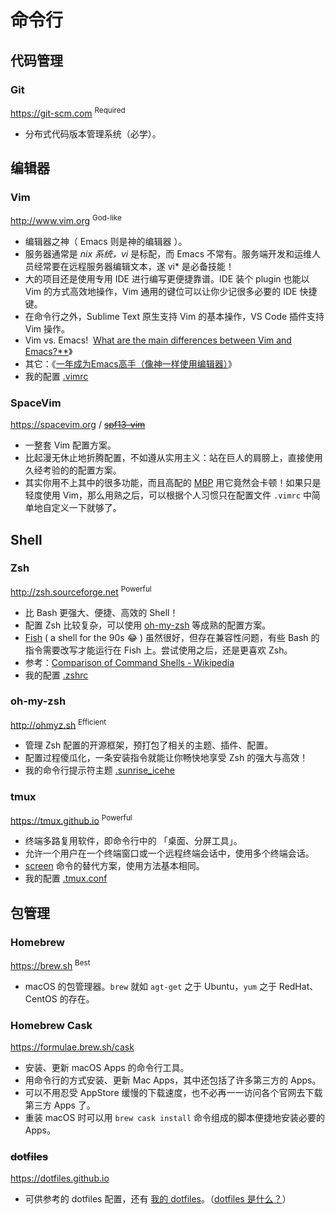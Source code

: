 # 命令行

## 代码管理

### Git

https://git-scm.com <sup>Required</sup>

- 分布式代码版本管理系统（必学）。

## 编辑器

### Vim

http://www.vim.org <sup>God-like</sup>

- 编辑器之神（ Emacs 则是神的编辑器 ）。
- 服务器通常是 *nix 系统，vi* 是标配，而 Emacs 不常有。服务端开发和运维人员经常要在远程服务器编辑文本，遂 vi\* 是必备技能！
- 大的项目还是使用专用 IDE 进行编写更便捷靠谱。IDE 装个 plugin 也能以 Vim 的方式高效地操作，Vim 通用的键位可以让你少记很多必要的 IDE 快捷键。
- 在命令行之外，Sublime Text 原生支持 Vim 的基本操作，VS Code 插件支持 Vim 操作。
- Vim vs. Emacs! &nbsp;[What are the main differences between Vim and Emacs?**](https://www.quora.com/Text-Editors-What-are-the-main-differences-between-Vim-and-Emacs)》
- 其它：《[一年成为Emacs高手（像神一样使用编辑器）](https://github.com/redguardtoo/mastering-emacs-in-one-year-guide/blob/master/guide-zh.org)》
- 我的配置 [.vimrc](https://github.com/IceHe/mac-conf/blob/master/.vimrc)

### SpaceVim

https://spacevim.org / [~~spf13-vim~~](http://vim.spf13.com/)

- 一整套 Vim 配置方案。
- 比起漫无休止地折腾配置，不如遵从实用主义：站在巨人的肩膀上，直接使用久经考验的的配置方案。
- 其实你用不上其中的很多功能，而且高配的 [MBP](#Smart) 用它竟然会卡顿！如果只是轻度使用 Vim，那么用熟之后，可以根据个人习惯只在配置文件 `.vimrc` 中简单地自定义一下就够了。

## Shell

### Zsh

http://zsh.sourceforge.net <sup>Powerful</sup>

- 比 Bash 更强大、便捷、高效的 Shell！
- 配置 Zsh 比较复杂，可以使用 [oh-my-zsh](http://ohmyz.sh/) 等成熟的配置方案。
- [Fish](https://fishshell.com/) ( a shell for the 90s 😂 ) 虽然很好，但存在兼容性问题，有些 Bash 的指令需要改写才能运行在 Fish 上。尝试使用之后，还是更喜欢 Zsh。
- 参考：[Comparison of Command Shells - Wikipedia](https://en.wikipedia.org/wiki/Comparison_of_command_shells)
- 我的配置 [.zshrc](https://github.com/IceHe/mac-conf/blob/master/.zshrc)

### oh-my-zsh

http://ohmyz.sh <sup>Efficient</sup>

- 管理 Zsh 配置的开源框架，预打包了相关的主题、插件、配置。
- 配置过程傻瓜化，一条安装指令就能让你畅快地享受 Zsh 的强大与高效！
- 我的命令行提示符主题 [.sunrise_icehe](https://github.com/IceHe/mac-conf/blob/master/.config/zsh/sunrise_icehe.zsh-theme)

### tmux

https://tmux.github.io <sup>Powerful</sup>

- 终端多路复用软件，即命令行中的 「桌面、分屏工具」。
- 允许一个用户在一个终端窗口或一个远程终端会话中，使用多个终端会话。
- [screen](https://www.gnu.org/software/screen/manual/screen.html) 命令的替代方案，使用方法基本相同。
- 我的配置 [.tmux.conf](https://github.com/IceHe/mac-conf/blob/master/.tmux.conf)

## 包管理

### Homebrew

https://brew.sh <sup>Best</sup>

- macOS 的包管理器。`brew` 就如 `agt-get` 之于 Ubuntu，`yum` 之于 RedHat、CentOS 的存在。

### Homebrew Cask

https://formulae.brew.sh/cask

- 安装、更新 macOS Apps 的命令行工具。
- 用命令行的方式安装、更新 Mac Apps，其中还包括了许多第三方的 Apps。
- 可以不用忍受 AppStore 缓慢的下载速度，也不必再一一访问各个官网去下载第三方 Apps 了。
- 重装 macOS 时可以用 `brew cask install` 命令组成的脚本便捷地安装必要的 Apps。

### ~~dotfiles~~

https://dotfiles.github.io

- 可供参考的 dotfiles 配置，还有 [我的 dotfiles](https://github.com/IceHe/mac-conf)。（[dotfiles 是什么？](http://www.jianshu.com/p/7UJapk)）
